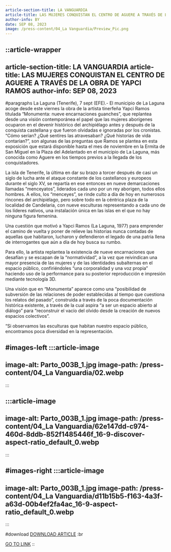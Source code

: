 ```yaml
---
article-section-title: LA VANGUARDIA
article-title: LAS MUJERES CONQUISTAN EL CENTRO DE AGUERE A TRAVÉS DE LA OBRA DE YAPCI RAMOS
author-info: BY
date: SEP 08, 2023
image: /press-content/04_La Vanguardia/Preview_Pic.png
---
```


::article-wrapper
---
article-section-title: LA VANGUARDIA
article-title: LAS MUJERES CONQUISTAN EL CENTRO DE AGUERE A TRAVÉS DE LA OBRA DE YAPCI RAMOS
author-info: SEP 08, 2023
---
#paragraphs
La Laguna (Tenerife), 7 sept (EFE).- El municipio de La Laguna acoge desde este viernes la obra de la artista tinerfeña Yapci Ramos titulada “Monumenta: nueve encarnaciones guanches”, que replantea desde una visión contemporánea el papel que las mujeres aborígenes ocuparon en el devenir histórico del archipiélago antes y después de la conquista castellana y que fueron olvidadas e ignoradas por los cronistas. “Cómo serían? ¿Qué sentires las atravesaban? ¿Qué historias de vida contarían?”, son algunas de las preguntas que Ramos se plantea en esta exposición que estará disponible hasta el mes de noviembre en la Ermita de San Miguel en la Plaza del Adelantado en el municipio de La Laguna, más conocida como Aguere en los tiempos previos a la llegada de los conquistadores.

La isla de Tenerife, la última en dar su brazo a torcer después de casi un siglo de lucha ante el ataque constante de los castellanos y europeos durante el siglo XV, se repartía en ese entonces en nueve demarcaciones llamadas “menceyatos”, liderados cada uno por un rey aborigen, todos ellos hombres. A ellos, los “menceyes”, se rinde culto a día de hoy en numerosos rincones del archipiélago, pero sobre todo en la céntrica plaza de la localidad de Candelaria, con nueve esculturas representando a cada uno de los líderes nativos, una instalación única en las islas en el que no hay ninguna figura femenina.

Una cuestión que motivó a Yapci Ramos (La Laguna, 1977) para emprender el camino de vuelta y poner de relieve las historias nunca contadas de aquellas que habitaron, lucharon y defendieron el legado de una patria llena de interrogantes que aún a día de hoy busca su rumbo.

Para ello, la artista replantea la existencia de nueve encarnaciones que desafían y se escapan de la “normatividad”, a la vez que reivindican una mayor presencia de las mujeres y de las identidades subalternas en el espacio público, confiriéndoles “una corporalidad y una voz propia” haciendo uso de la performance para su posterior reproducción e impresión mediante tecnología 3D.

Una visión que en “Monumenta” aparece como una “posibilidad de subversión de las relaciones de poder establecidas al tiempo que cuestiona los relatos del pasado”, construida a través de la poca documentación histórica existente, a través de la cual aspira “a ser un espacio abierto al diálogo” para “reconstruir el vacío del olvido desde la creación de nuevos espacios colectivos”.

“Si observamos las esculturas que habitan nuestro espacio público, encontramos poca diversidad en la representación.

#images-left
  :::article-image
  ---
  image-alt: Parto_003B_1.jpg
  image-path: /press-content/04_La Vanguardia/02.webp
  ---
  :::

  :::article-image
  ---
  image-alt: Parto_003B_1.jpg
  image-path: /press-content/04_La Vanguardia/62e147dd-c974-460d-8ddb-852f1485446f_16-9-discover-aspect-ratio_default_0.webp
  ---
  :::

#images-right
  :::article-image
  ---
  image-alt: Parto_003B_1.jpg
  image-path: /press-content/04_La Vanguardia/d11b15b5-f163-4a3f-a63d-00b4ef2fa4ac_16-9-aspect-ratio_default_0.webp
  ---
  :::

#download
[DOWNLOAD ARTICLE](</press-content/04_La Vanguardia/Páginas desdeYapciRamos_PressKitSelection-3.pdf>) :br

 [](https://www.eldia.es/cultura/2024/03/02/parir-renacer-yapci-ramos-santa-98938595.html) [GO TO LINK](https://efe.com/canarias/2023-09-08/las-mujeres-guanches-conquistan-el-centro-de-aguere-a-traves-de-la-obra-de-yapci-ramos/)
::
